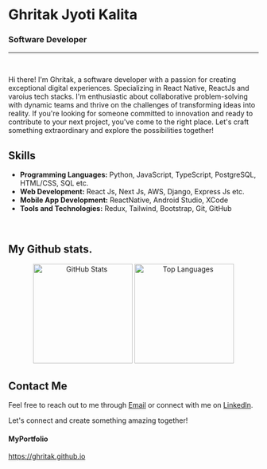 # Ghritak Jyoti Kalita

### Software Developer

---
<br />

Hi there! I'm Ghritak, a software developer with a passion for creating exceptional digital experiences. Specializing in React Native, ReactJs and varoius tech stacks. I'm enthusiastic about collaborative problem-solving with dynamic teams and thrive on the challenges of transforming ideas into reality. If you're looking for someone committed to innovation and ready to contribute to your next project, you've come to the right place. Let's craft something extraordinary and explore the possibilities together!

## Skills

- **Programming Languages:** Python, JavaScript, TypeScript, PostgreSQL, HTML/CSS, SQL etc.
- **Web Development:** React Js, Next Js, AWS, Django, Express Js etc.
- **Mobile App Development:** ReactNative, Android Studio, XCode
- **Tools and Technologies:** Redux, Tailwind, Bootstrap, Git, GitHub
                  
<br />

## My Github stats.

<div align="center">
  <img src="https://github-readme-stats.vercel.app/api?username=ghritak&theme=dark" alt="GitHub Stats" height="200">
  <img src="https://github-readme-stats.vercel.app/api/top-langs/?username=ghritak&layout=compact&theme=dark" alt="Top Languages" height="200">
</div>


## Contact Me

Feel free to reach out to me through [Email](mailto:ghritakjyotikalita@gmail.com) or connect with me on [LinkedIn](https://www.linkedin.com/in/ghritak-jyoti-kalita-a1915415a/).

Let's connect and create something amazing together!

#### MyPortfolio
https://ghritak.github.io
